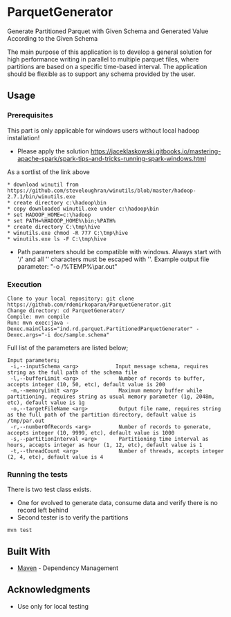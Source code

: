 # ParquetGenerator
Generate Partitioned Parquet with Given Schema and Generated Value According to the Given Schema

The main purpose of this application is to develop a general solution for high performance writing in parallel to multiple parquet files, where partitions are based on a specific time-based interval. The application should be flexible as to support any schema provided by the user.

## Usage

### Prerequisites

This part is only applicable for windows users without local hadoop installation!

* Please apply the solution https://jaceklaskowski.gitbooks.io/mastering-apache-spark/spark-tips-and-tricks-running-spark-windows.html

As a sortlist of the link above
```
* download winutil from https://github.com/steveloughran/winutils/blob/master/hadoop-2.7.1/bin/winutils.exe
* create directory c:\hadoop\bin
* copy downloaded winutil.exe under c:\hadoop\bin
* set HADOOP_HOME=c:\hadoop
* set PATH=%HADOOP_HOME%\bin;%PATH%
* create directory C:\tmp\hive
* winutils.exe chmod -R 777 C:\tmp\hive
* winutils.exe ls -F C:\tmp\hive
```
* Path parameters should be compatible with windows. Always start with '/' and all '\' characters must be escaped with '\'. Example output file parameter: "-o /%TEMP%\\par.out"

### Execution

```
Clone to your local repository: git clone https://github.com/rdemirkoparan/ParquetGenerator.git
Change directory: cd ParquetGenerator/
Compile: mvn compile
Run: mvn exec:java -Dexec.mainClass="ind.rd.parquet.PartitionedParquetGenerator" -Dexec.args="-i doc/sample.schema"
```

Full list of the parameters are listed below;

```
Input parameters;
 -i,--inputSchema <arg>            Input message schema, requires string as the full path of the schema file
 -l,--bufferLimit <arg>         	Number of records to buffer, accepts integer (10, 50, etc), default value is 200
 -m,--memoryLimit <arg>         	Maximum memory buffer while partitioning, requires string as usual memory parameter (1g, 2048m, etc), default value is 1g
 -o,--targetFileName <arg>      	Output file name, requires string as the full path of the partition directory, default value is /tmp/par.out
 -r,--numberOfRecords <arg>     	Number of records to generate, accepts integer (10, 9999, etc), default value is 1000
 -s,--partitionInterval <arg>   	Partitioning time interval as hours, accepts integer as hour (1, 12, etc), default value is 1
 -t,--threadCount <arg>         	Number of threads, accepts integer (2, 4, etc), default value is 4
 ```
 
### Running the tests

There is two test class exists.

* One for evolved to generate data, consume data and verify there is no record left behind
* Second tester is to verify the partitions

```
mvn test
```

## Built With

* [Maven](https://maven.apache.org/) - Dependency Management

## Acknowledgments

* Use only for local testing

